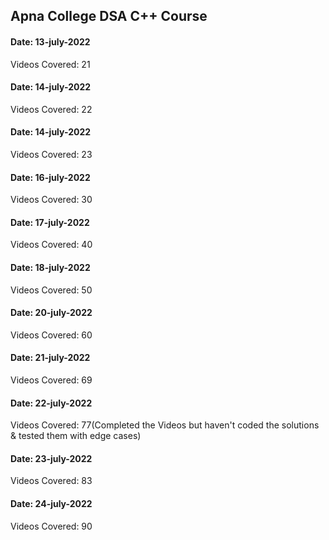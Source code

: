 ## Apna College DSA C++ Course

#### Date: 13-july-2022

Videos Covered: 21

#### Date: 14-july-2022

Videos Covered: 22

#### Date: 14-july-2022

Videos Covered: 23

#### Date: 16-july-2022

Videos Covered: 30

#### Date: 17-july-2022

Videos Covered: 40

#### Date: 18-july-2022

Videos Covered: 50

#### Date: 20-july-2022

Videos Covered: 60

#### Date: 21-july-2022

Videos Covered: 69

#### Date: 22-july-2022

Videos Covered: 77(Completed the Videos but haven't coded the solutions & tested them with edge cases)

#### Date: 23-july-2022

Videos Covered: 83

#### Date: 24-july-2022

Videos Covered: 90
